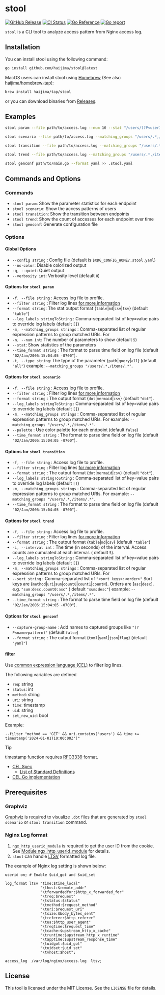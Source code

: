 # stool

[![GitHub Release](https://img.shields.io/github/v/release/haijima/stool)](https://github.com/haijima/stool/releases)
[![CI Status](https://github.com/haijima/stool/actions/workflows/ci.yaml/badge.svg?branch=main)](https://github.com/haijima/stool/actions/workflows/ci.yaml)
[![Go Reference](https://pkg.go.dev/badge/github.com/haijima/stool.svg)](https://pkg.go.dev/github.com/haijima/stool)
[![Go report](https://goreportcard.com/badge/github.com/haijima/stool)](https://goreportcard.com/report/github.com/haijima/stool)

`stool` is a CLI tool to analyze access pattern from Nginx access log.

## Installation

You can install stool using the following command:

``` sh
go install github.com/haijima/stool@latest
```

MacOS users can install stool using [Homebrew](https://brew.sh/) (See also [haijima/homebrew-tap](http://github.com/haijima/homebrew-tap)):

``` sh
brew install haijima/tap/stool
```

or you can download binaries from [Releases](https://github.com/haijima/stool/releases).


## Examples

``` sh
stool param --file path/to/access.log --num 10 --stat "/users/(?P<userId>[^/]+)$"

stool scenario --file path/to/access.log --matching_groups "/users/.*,/items/.*" --format dot | dot -T svg -o scenario.svg && open scenario.svg

stool transition --file path/to/access.log --matching_groups "/users/.*,/items/.*" --format dot | dot -T svg -o transition.svg && open transition.svg

stool trend --file path/to/access.log --matching_groups "/users/.*,/items/.*" --interval 10

stool genconf path/to/main.go --format yaml >> .stool.yaml
```

## Commands and Options

### Commands

- `stool param`: Show the parameter statistics for each endpoint
- `stool scenario`: Show the access patterns of users
- `stool transition`: Show the transition between endpoints
- `stool trend`: Show the count of accesses for each endpoint over time
- `stool genconf`: Generate configuration file

### Options

#### Global Options

- `--config string` : Config file (default is `$XDG_CONFIG_HOME/.stool.yaml`)
- `--no-color`: Disable colorized output
- `-q, --quiet`: Quiet output
- `--verbosity int`: Verbosity level (default `0`)

#### Options for `stool param`

- `-f, --file string` : Access log file to profile.
- `--filter string` : Filter log lines [for more information](#filter)
- `--format string`: The stat output format {`table`|`md`|`csv`|`tsv`} (default `"table"`)
- `--log_labels stringToString` : Comma-separated list of key=value pairs to override log labels (default `[]`)
- `-m, --matching_groups strings` : Comma-separated list of regular expression patterns to group matched URIs. For
- `-n, --num int`: The number of parameters to show (default `5`)
- `--stat`: Show statistics of the parameters
- `--time_format string` : The format to parse time field on log file (default `"02/Jan/2006:15:04:05 -0700"`).
- `-t, --type string`: The type of the parameter {`path`|`query`|`all`} (default `"all"`)
  example: `--matching_groups "/users/.*,/items/.*"`.

#### Options for `stool scenario`

- `-f, --file string` : Access log file to profile.
- `--filter string` : Filter log lines [for more information](#filter)
- `--format string` : The output format {`dot`|`mermaid`|`csv`} (default `"dot"`).
- `--log_labels stringToString` : Comma-separated list of key=value pairs to override log labels (default `[]`)
- `-m, --matching_groups strings` : Comma-separated list of regular expression patterns to group matched URIs. For
  example: `--matching_groups "/users/.*,/items/.*"`.
- `--palette` : Use color palette for each endpoint (default `false`)
- `--time_format string` : The format to parse time field on log file (default `"02/Jan/2006:15:04:05 -0700"`).

#### Options for `stool transition`

- `-f, --file string` : Access log file to profile.
- `--filter string` : Filter log lines [for more information](#filter)
- `--format string` : The output format {`dot`|`mermaid`|`csv`} (default `"dot"`).
- `--log_labels stringToString` : Comma-separated list of key=value pairs to override log labels (default `[]`)
- `-m, --matching_groups strings` : Comma-separated list of regular expression patterns to group matched URIs. For
  example: `--matching_groups "/users/.*,/items/.*"`.
- `--time_format string` : The format to parse time field on log file (default `"02/Jan/2006:15:04:05 -0700"`).

#### Options for `stool trend`

- `-f, --file string` : Access log file to profile.
- `--filter string` : Filter log lines [for more information](#filter)
- `--format string` : The output format {`table`|`md`|`csv`} (default `"table"`)
- `-i, --interval int` : The time (in seconds) of the interval. Access counts are cumulated at each interval. (
  default `5`).
- `--log_labels stringToString` : Comma-separated list of key=value pairs to override log labels (default `[]`)
- `-m, --matching_groups strings` : Comma-separated list of regular expression patterns to group matched URIs. For
- `--sort string` : Comma-separated list of `"<sort keys>:<order>"` Sort keys
  are {`method`|`uri`|`sum`|`count0`|`count1`|`countN`}. Orders are [`asc`|`desc`]. e.g. `"sum:desc,count0:asc"` (
  default `"sum:desc"`)
  example: `--matching_groups "/users/.*,/items/.*"`.
- `--time_format string` : The format to parse time field on log file (default `"02/Jan/2006:15:04:05 -0700"`).

#### Options for `stool genconf`

- `--capture-group-name` : Add names to captured groups like `"(?P<name>pattern)"` (default `false`)
- `--format string` : The output format {`toml`|`yaml`|`json`|`flag`} (default `"yaml"`)

#### filter

Use [common expression language (CEL)](https://cel.dev/) to filter log lines.

The following variables are defined
- `req`: string
- `status`: int
- `method`: string
- `uri`: string
- `time`: timestamp
- `uid`: string
- `set_new_uid`: bool

Example:
```
--filter "method == 'GET' && uri.contains('users') && time >= timestamp('2024-01-01T10:00:00Z')"
```
> [!TIP]
> timestamp function requires [RFC3339](https://datatracker.ietf.org/doc/html/rfc3339) format.

- [CEL Spec](https://github.com/google/cel-spec/blob/master/doc/langdef.md)
  - [List of Standard Definitions](https://github.com/google/cel-spec/blob/master/doc/langdef.md#list-of-standard-definitions)
- [CEL Go implementation](https://github.com/google/cel-go)


## Prerequisites

### Graphviz

[Graphviz](https://graphviz.org/) is required to visualize `.dot` files that are generated by `stool scenario`
or `stool transition` command.

### Nginx Log format

1. `ngx_http_userid_module` is required to get the user ID from the cookie.
   See [Module ngx\_http\_userid\_module](http://nginx.org/en/docs/http/ngx_http_userid_module.html) for details.
2. `stool` can handle [LTSV](http://ltsv.org/) formatted log file.

The example of Nginx log setting is shown below:

```nginx configuration
userid on; # Enable $uid_got and $uid_set

log_format ltsv "time:$time_local"
                "\thost:$remote_addr"
                "\tforwardedfor:$http_x_forwarded_for"
                "\treq:$request"
                "\tstatus:$status"
                "\tmethod:$request_method"
                "\turi:$request_uri"
                "\tsize:$body_bytes_sent"
                "\treferer:$http_referer"
                "\tua:$http_user_agent"
                "\treqtime:$request_time"
                "\tcache:$upstream_http_x_cache"
                "\truntime:$upstream_http_x_runtime"
                "\tapptime:$upstream_response_time"
                "\tuidgot:$uid_got"
                "\tuidset:$uid_set"
                "\tvhost:$host";

access_log  /var/log/nginx/access.log  ltsv;
```

## License

This tool is licensed under the MIT License. See the `LICENSE` file for details.
